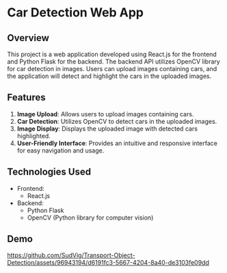 # Car Detection Web App

## Overview
This project is a web application developed using React.js for the frontend and Python Flask for the backend. The backend API utilizes OpenCV library for car detection in images. Users can upload images containing cars, and the application will detect and highlight the cars in the uploaded images.

## Features
1. **Image Upload**: Allows users to upload images containing cars.
2. **Car Detection**: Utilizes OpenCV to detect cars in the uploaded images.
3. **Image Display**: Displays the uploaded image with detected cars highlighted.
4. **User-Friendly Interface**: Provides an intuitive and responsive interface for easy navigation and usage.

## Technologies Used
- Frontend:
  - React.js
- Backend:
  - Python Flask
  - OpenCV (Python library for computer vision)

## Demo

https://github.com/SudVig/Transport-Object-Detection/assets/96943194/d6191fc3-5667-4204-8a40-de3103fe09dd



